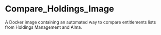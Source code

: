 # Compare_Holdings_Image
A Docker image containing an automated way to compare entitlements lists from Holdings Management and Alma.
